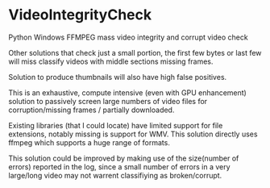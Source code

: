 # VideoIntegrityCheck
Python Windows FFMPEG mass video integrity and corrupt video check

Other solutions that check just a small portion, the first few bytes or last few will miss classify videos with middle sections missing frames. 

Solution to produce thumbnails will also have high false positives. 

This is an exhaustive, compute intensive (even with GPU enhancement) solution to passively screen large numbers of video files for corruption/missing frames / partially downloaded. 

Existing libraries (that I could locate) have limited support for file extensions, notably missing is support for WMV. This solution directly uses ffmpeg which supports a huge range of formats. 

This solution could be improved by making use of the size(number of errors) reported in the log, since a small number of errors in a very large/long video may not warrent classifiying as broken/corrupt. 
